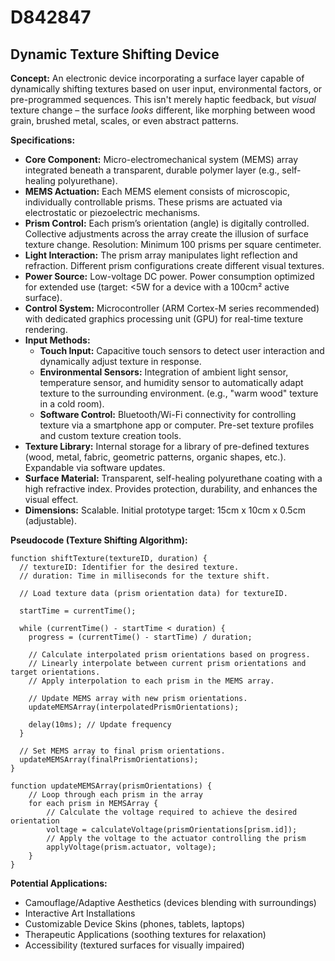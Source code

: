 # D842847

## Dynamic Texture Shifting Device

**Concept:** An electronic device incorporating a surface layer capable of dynamically shifting textures based on user input, environmental factors, or pre-programmed sequences.  This isn't merely haptic feedback, but *visual* texture change – the surface *looks* different, like morphing between wood grain, brushed metal, scales, or even abstract patterns.

**Specifications:**

*   **Core Component:**  Micro-electromechanical system (MEMS) array integrated beneath a transparent, durable polymer layer (e.g., self-healing polyurethane).
*   **MEMS Actuation:** Each MEMS element consists of microscopic, individually controllable prisms. These prisms are actuated via electrostatic or piezoelectric mechanisms.
*   **Prism Control:**  Each prism’s orientation (angle) is digitally controlled. Collective adjustments across the array create the illusion of surface texture change. Resolution: Minimum 100 prisms per square centimeter.
*   **Light Interaction:** The prism array manipulates light reflection and refraction. Different prism configurations create different visual textures.
*   **Power Source:** Low-voltage DC power.  Power consumption optimized for extended use (target: <5W for a device with a 100cm² active surface).
*   **Control System:**  Microcontroller (ARM Cortex-M series recommended) with dedicated graphics processing unit (GPU) for real-time texture rendering.
*   **Input Methods:**
    *   **Touch Input:** Capacitive touch sensors to detect user interaction and dynamically adjust texture in response.
    *   **Environmental Sensors:** Integration of ambient light sensor, temperature sensor, and humidity sensor to automatically adapt texture to the surrounding environment.  (e.g., "warm wood" texture in a cold room).
    *   **Software Control:**  Bluetooth/Wi-Fi connectivity for controlling texture via a smartphone app or computer. Pre-set texture profiles and custom texture creation tools.
*   **Texture Library:**  Internal storage for a library of pre-defined textures (wood, metal, fabric, geometric patterns, organic shapes, etc.).  Expandable via software updates.
*   **Surface Material:** Transparent, self-healing polyurethane coating with a high refractive index.  Provides protection, durability, and enhances the visual effect.
*   **Dimensions:** Scalable. Initial prototype target: 15cm x 10cm x 0.5cm (adjustable).

**Pseudocode (Texture Shifting Algorithm):**

```
function shiftTexture(textureID, duration) {
  // textureID: Identifier for the desired texture.
  // duration: Time in milliseconds for the texture shift.

  // Load texture data (prism orientation data) for textureID.

  startTime = currentTime();

  while (currentTime() - startTime < duration) {
    progress = (currentTime() - startTime) / duration;

    // Calculate interpolated prism orientations based on progress.
    // Linearly interpolate between current prism orientations and target orientations.
    // Apply interpolation to each prism in the MEMS array.

    // Update MEMS array with new prism orientations.
    updateMEMSArray(interpolatedPrismOrientations);

    delay(10ms); // Update frequency
  }

  // Set MEMS array to final prism orientations.
  updateMEMSArray(finalPrismOrientations);
}

function updateMEMSArray(prismOrientations) {
    // Loop through each prism in the array
    for each prism in MEMSArray {
        // Calculate the voltage required to achieve the desired orientation
        voltage = calculateVoltage(prismOrientations[prism.id]);
        // Apply the voltage to the actuator controlling the prism
        applyVoltage(prism.actuator, voltage);
    }
}

```

**Potential Applications:**

*   Camouflage/Adaptive Aesthetics (devices blending with surroundings)
*   Interactive Art Installations
*   Customizable Device Skins (phones, tablets, laptops)
*   Therapeutic Applications (soothing textures for relaxation)
*   Accessibility (textured surfaces for visually impaired)